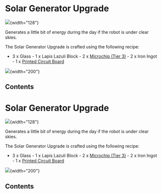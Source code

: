 # Solar Generator Upgrade

![](/items/solar_generator_upgrade.png){width="128"}

Generates a little bit of energy during the day if the robot is under
clear skies.

The Solar Generator Upgrade is crafted using the following recipe:

- 3 x Glass - 1 x Lapis Lazuli Block - 2 x [Microchip (Tier
3)](/item/materials) - 2 x Iron Ingot - 1 x [Printed Circuit
Board](/item/materials)

![](/recipes/items/solargenerator.png){width="200"}

## Contents

# Solar Generator Upgrade

![](/items/solar_generator_upgrade.png){width="128"}

Generates a little bit of energy during the day if the robot is under
clear skies.

The Solar Generator Upgrade is crafted using the following recipe:

- 3 x Glass - 1 x Lapis Lazuli Block - 2 x [Microchip (Tier
3)](/item/materials) - 2 x Iron Ingot - 1 x [Printed Circuit
Board](/item/materials)

![](/recipes/items/solargenerator.png){width="200"}

## Contents

